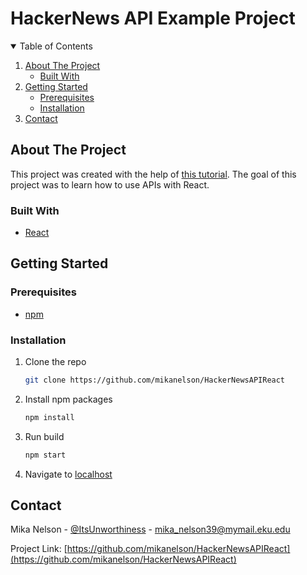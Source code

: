 <h1>HackerNews API Example Project</h1>

<details open="open">
  <summary>Table of Contents</summary>
  <ol>
    <li>
      <a href="#about-the-project">About The Project</a>
      <ul>
        <li><a href="#built-with">Built With</a></li>
      </ul>
    </li>
    <li>
      <a href="#getting-started">Getting Started</a>
      <ul>
        <li><a href="#prerequisites">Prerequisites</a></li>
        <li><a href="#installation">Installation</a></li>
      </ul>
    </li>
    <li><a href="#contact">Contact</a></li>
  </ol>
</details>

## About The Project

This project was created with the help of [this tutorial](https://www.freecodecamp.org/news/learn-how-to-use-apis-with-react-by-building-a-hacker-news-api-application/). 
The goal of this project was to learn how to use APIs with React.

### Built With

* [React](https://reactjs.org/)

## Getting Started

### Prerequisites

* [npm](https://www.npmjs.com/get-npm)

### Installation

1. Clone the repo
   ```sh
   git clone https://github.com/mikanelson/HackerNewsAPIReact
   ```
3. Install npm packages
   ```sh
   npm install
   ```
4. Run build
   ```sh
   npm start
   ```
5. Navigate to [localhost](http://localhost:3000/)

## Contact

Mika Nelson - [@ItsUnworthiness](https://twitter.com/ItsUnworthiness) - mika_nelson39@mymail.eku.edu

Project Link: [https://github.com/mikanelson/HackerNewsAPIReact](https://github.com/mikanelson/HackerNewsAPIReact)

